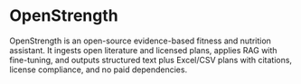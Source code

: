 # OpenStrength
OpenStrength is an open-source evidence-based fitness and nutrition assistant. It ingests open literature and licensed plans, applies RAG with fine-tuning, and outputs structured text plus Excel/CSV plans with citations, license compliance, and no paid dependencies.
